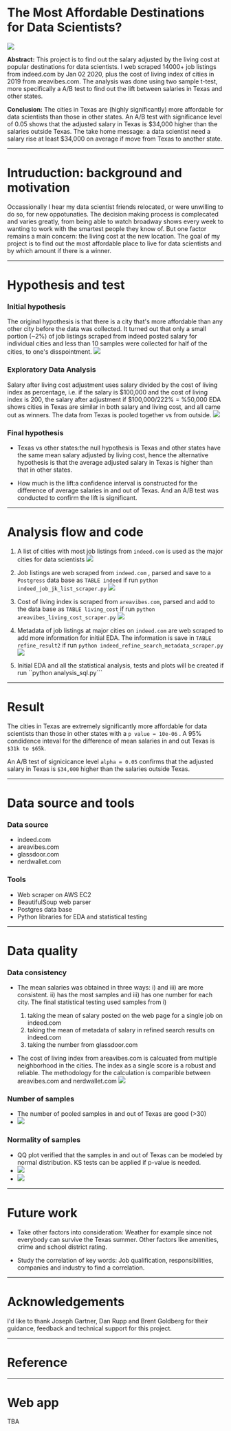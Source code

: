 # The Most Affordable Destinations for Data Scientists?

<img src="http://alabamamaps.ua.edu/contemporarymaps/usa/basemaps/mjcityzmc.jpg">

__Abstract:__
This project is to find out the salary adjusted by the living cost at popular destinations for data scientists. I web scraped 14000+ job listings from indeed.com by Jan 02 2020, plus the cost of living index of cities in 2019 from areavibes.com. The analysis was done using two sample t-test, more specifically a A/B test to find out the lift between salaries in Texas and other states.

__Conclusion:__
The cities in Texas are (highly significantly) more affordable for data scientists than those in other states. An A/B test with significance level of 0.05 shows that the adjusted salary in Texas is $34,000 higher than the salaries outside Texas. The take home message: a data scientist need a salary rise at least $34,000 on average if move from Texas to another state.

---
# Intruduction: background and motivation 
Occassionally I hear my data scientist friends relocated, or were unwilling to do so, for new oppotunaties. The decision making process is complecated and varies greatly, from being able to watch broadway shows every week to wanting to work with the smartest people they know of. But one factor remains a main concern: the living cost at the new location. The goal of my project is to find out the most affordable place to live for data scientists and by which amount if there is a winner.

---
# Hypothesis and test

### Initial hypothesis
The original hypothesis is that there is a city that's more affordable than any other city before the data was collected. It turned out that only a small portion (~2%) of job listings scraped from indeed posted salary for individual cities and less than 10 samples were collected for half of the cities, to one's disspointment. <img src = "https://github.com/ivboh/data_science_positions/blob/master/img/salary_posted_on_indeed_listing.png">

### Exploratory Data Analysis
Salary after living cost adjustment uses salary divided by the cost of living index as percentage, i.e. if the salary is $100,000 and the cost of living index is 200,  the salary after adjustment if $100,000/222% = %50,000 EDA shows cities in Texas are similar in both salary and living cost, and all came out as winners. The data from Texas is pooled together vs from outside. <img src= "https://github.com/ivboh/data_science_positions/blob/master/img/salary_5mile_estimated_by_indeed.png">

### Final hypothesis

- Texas vs other states:the null hypothesis is Texas and other states have the same mean salary adjusted by living cost, hence the alternative hypothesis is that the average adjusted salary in Texas is higher than that in other states.
  
- How much is the lift:a confidence interval is constructed for the difference of average salaries in and out of Texas. And an A/B test was conducted to confirm the lift is significant.  


---
# Analysis flow and code
1. A list of cities with most job listings from ```indeed.com``` is used as the major cities for data scientists <img src="https://github.com/ivboh/data_science_positions/blob/master/img/list_of_cities_indeed_job_search.PNG"> 


2. Job listings are web scraped from ```indeed.com``` , parsed and save to a ```Postgress``` data base as ```TABLE indeed``` if run ```python indeed_job_jk_list_scraper.py``` <img src="https://github.com/ivboh/data_science_positions/blob/master/img/job_listing_example_indeed.PNG">


3. Cost of living index is scraped from ```areavibes.com```, parsed and add to the data base as ```TABLE living_cost``` if run ```python areavibes_living_cost_scraper.py``` <img src= "https://github.com/ivboh/data_science_positions/blob/master/img/austin_cost_of_living.PNG">


4. Metadata of job listings at major cities on ```indeed.com``` are web scraped to add more information for initial EDA.  The information is save in ```TABLE refine_result2``` if run ```python indeed_refine_search_metadata_scraper.py```<img src= "https://github.com/ivboh/data_science_positions/blob/master/img/austin_indeed_refine_result_salary.PNG">


5. Initial EDA and all the statistical analysis, tests and plots will be created if run ``python analysis_sql.py```



---
# Result
The cities in Texas are extremely significantly more affordable for data scientists than those in other states with a ```p value = 10e-06``` . A 95% condidence inteval for the difference of mean salaries in and out Texas is ```$31k to $65k```. 

An A/B test of signicicance level ```alpha = 0.05``` confirms that the adjusted salary in Texas is ```$34,000``` higher than the salaries outside Texas.


---
# Data source and tools

### Data source
- indeed.com
- areavibes.com
- glassdoor.com
- nerdwallet.com
### Tools
- Web scraper on AWS EC2
- BeautifulSoup web parser
- Postgres data base
- Python libraries for EDA and statistical testing
  
---
# Data quality  
### Data consistency
- The mean salaries was obtained in three ways: i) and iii) are more consistent. ii) has the most samples and iii) has one number for each city. The final statistical testing used samples from i)
  1. taking the mean of salary posted on the web page for a single job on indeed.com
  2. taking the mean of metadata of salary in refined search results on indeed.com
  3. taking the number from glassdoor.com

- The cost of living index from areavibes.com is calcuated from multiple neighborhood in the cities. The index as a single score is a robust and reliable. The methodology for the calculation is comparible between areavibes.com and nerdwallet.com <img src="https://github.com/ivboh/data_science_positions/blob/master/img/austin_neighborhood.PNG">
  

### Number of samples
- The number of pooled samples in and out of Texas are good (>30)
- <img src= "https://github.com/ivboh/data_science_positions/blob/master/img/hist_indeed_posted_salary_tx_vs_outside.png">

### Normality of samples
- QQ plot verified that the samples in and out of Texas can be modeled by normal distribution. KS tests can be applied if p-value is needed.
- <img src="https://github.com/ivboh/data_science_positions/blob/master/img/qq_plot_of_salary_texas.png">
- <img src="https://github.com/ivboh/data_science_positions/blob/master/img/qq_plot_of_salary_outside_texas.png">


---
# Future work

- Take other factors into consideration: Weather for example since not everybody can survive the Texas summer.
Other factors like amenities, crime and school district rating.

- Study the correlation of key words: Job qualification, responsibilities, companies and industry to find a correlation. 

---
# Acknowledgements 
I'd like to thank Joseph Gartner, Dan Rupp and Brent Goldberg for their guidance, feedback and technical support for this project.


---
# Reference

---
# Web app
TBA
